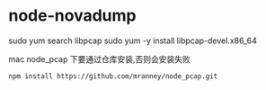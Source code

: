 # node-novadump

sudo yum search libpcap
sudo yum -y install libpcap-devel.x86_64

mac node_pcap 下要通过仓库安装,否则会安装失败

```
npm install https://github.com/mranney/node_pcap.git
```
